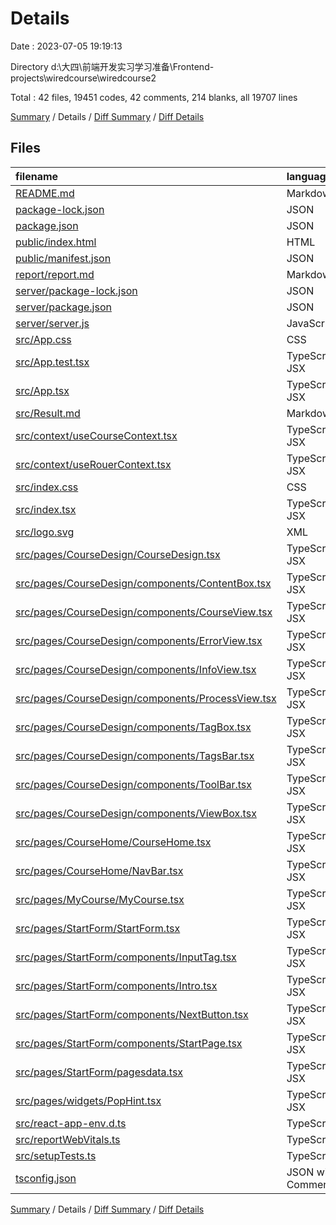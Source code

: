 # Details

Date : 2023-07-05 19:19:13

Directory d:\\大四\\前端开发实习学习准备\\Frontend-projects\\wiredcourse\\wiredcourse2

Total : 42 files,  19451 codes, 42 comments, 214 blanks, all 19707 lines

[Summary](results.md) / Details / [Diff Summary](diff.md) / [Diff Details](diff-details.md)

## Files
| filename | language | code | comment | blank | total |
| :--- | :--- | ---: | ---: | ---: | ---: |
| [README.md](/README.md) | Markdown | 88 | 0 | 9 | 97 |
| [package-lock.json](/package-lock.json) | JSON | 16,342 | 0 | 1 | 16,343 |
| [package.json](/package.json) | JSON | 60 | 0 | 2 | 62 |
| [public/index.html](/public/index.html) | HTML | 20 | 0 | 1 | 21 |
| [public/manifest.json](/public/manifest.json) | JSON | 25 | 0 | 1 | 26 |
| [report/report.md](/report/report.md) | Markdown | 157 | 0 | 32 | 189 |
| [server/package-lock.json](/server/package-lock.json) | JSON | 689 | 0 | 1 | 690 |
| [server/package.json](/server/package.json) | JSON | 9 | 0 | 1 | 10 |
| [server/server.js](/server/server.js) | JavaScript | 110 | 3 | 8 | 121 |
| [src/App.css](/src/App.css) | CSS | 4 | 0 | 1 | 5 |
| [src/App.test.tsx](/src/App.test.tsx) | TypeScript JSX | 8 | 0 | 2 | 10 |
| [src/App.tsx](/src/App.tsx) | TypeScript JSX | 15 | 7 | 2 | 24 |
| [src/Result.md](/src/Result.md) | Markdown | 268 | 0 | 5 | 273 |
| [src/context/useCourseContext.tsx](/src/context/useCourseContext.tsx) | TypeScript JSX | 189 | 12 | 25 | 226 |
| [src/context/useRouerContext.tsx](/src/context/useRouerContext.tsx) | TypeScript JSX | 107 | 1 | 11 | 119 |
| [src/index.css](/src/index.css) | CSS | 30 | 3 | 9 | 42 |
| [src/index.tsx](/src/index.tsx) | TypeScript JSX | 14 | 3 | 3 | 20 |
| [src/logo.svg](/src/logo.svg) | XML | 1 | 0 | 0 | 1 |
| [src/pages/CourseDesign/CourseDesign.tsx](/src/pages/CourseDesign/CourseDesign.tsx) | TypeScript JSX | 78 | 0 | 5 | 83 |
| [src/pages/CourseDesign/components/ContentBox.tsx](/src/pages/CourseDesign/components/ContentBox.tsx) | TypeScript JSX | 183 | 2 | 9 | 194 |
| [src/pages/CourseDesign/components/CourseView.tsx](/src/pages/CourseDesign/components/CourseView.tsx) | TypeScript JSX | 46 | 3 | 5 | 54 |
| [src/pages/CourseDesign/components/ErrorView.tsx](/src/pages/CourseDesign/components/ErrorView.tsx) | TypeScript JSX | 57 | 0 | 2 | 59 |
| [src/pages/CourseDesign/components/InfoView.tsx](/src/pages/CourseDesign/components/InfoView.tsx) | TypeScript JSX | 83 | 0 | 5 | 88 |
| [src/pages/CourseDesign/components/ProcessView.tsx](/src/pages/CourseDesign/components/ProcessView.tsx) | TypeScript JSX | 22 | 0 | 3 | 25 |
| [src/pages/CourseDesign/components/TagBox.tsx](/src/pages/CourseDesign/components/TagBox.tsx) | TypeScript JSX | 60 | 0 | 4 | 64 |
| [src/pages/CourseDesign/components/TagsBar.tsx](/src/pages/CourseDesign/components/TagsBar.tsx) | TypeScript JSX | 122 | 0 | 6 | 128 |
| [src/pages/CourseDesign/components/ToolBar.tsx](/src/pages/CourseDesign/components/ToolBar.tsx) | TypeScript JSX | 66 | 0 | 4 | 70 |
| [src/pages/CourseDesign/components/ViewBox.tsx](/src/pages/CourseDesign/components/ViewBox.tsx) | TypeScript JSX | 66 | 0 | 7 | 73 |
| [src/pages/CourseHome/CourseHome.tsx](/src/pages/CourseHome/CourseHome.tsx) | TypeScript JSX | 68 | 0 | 7 | 75 |
| [src/pages/CourseHome/NavBar.tsx](/src/pages/CourseHome/NavBar.tsx) | TypeScript JSX | 80 | 0 | 5 | 85 |
| [src/pages/MyCourse/MyCourse.tsx](/src/pages/MyCourse/MyCourse.tsx) | TypeScript JSX | 7 | 0 | 2 | 9 |
| [src/pages/StartForm/StartForm.tsx](/src/pages/StartForm/StartForm.tsx) | TypeScript JSX | 43 | 1 | 4 | 48 |
| [src/pages/StartForm/components/InputTag.tsx](/src/pages/StartForm/components/InputTag.tsx) | TypeScript JSX | 48 | 0 | 3 | 51 |
| [src/pages/StartForm/components/Intro.tsx](/src/pages/StartForm/components/Intro.tsx) | TypeScript JSX | 24 | 0 | 4 | 28 |
| [src/pages/StartForm/components/NextButton.tsx](/src/pages/StartForm/components/NextButton.tsx) | TypeScript JSX | 36 | 0 | 4 | 40 |
| [src/pages/StartForm/components/StartPage.tsx](/src/pages/StartForm/components/StartPage.tsx) | TypeScript JSX | 108 | 2 | 10 | 120 |
| [src/pages/StartForm/pagesdata.tsx](/src/pages/StartForm/pagesdata.tsx) | TypeScript JSX | 58 | 0 | 1 | 59 |
| [src/pages/widgets/PopHint.tsx](/src/pages/widgets/PopHint.tsx) | TypeScript JSX | 20 | 0 | 4 | 24 |
| [src/react-app-env.d.ts](/src/react-app-env.d.ts) | TypeScript | 0 | 1 | 1 | 2 |
| [src/reportWebVitals.ts](/src/reportWebVitals.ts) | TypeScript | 13 | 0 | 3 | 16 |
| [src/setupTests.ts](/src/setupTests.ts) | TypeScript | 1 | 4 | 1 | 6 |
| [tsconfig.json](/tsconfig.json) | JSON with Comments | 26 | 0 | 1 | 27 |

[Summary](results.md) / Details / [Diff Summary](diff.md) / [Diff Details](diff-details.md)